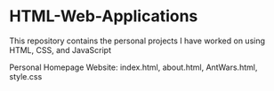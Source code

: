 # HTML-Web-Applications
This repository contains the personal projects I have worked on using HTML, CSS, and JavaScript

Personal Homepage Website:
index.html, about.html, AntWars.html, style.css
